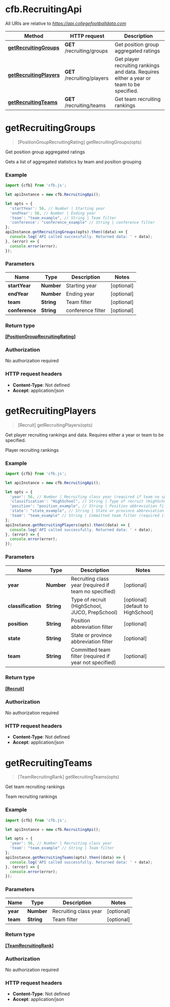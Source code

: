 # cfb.RecruitingApi

All URIs are relative to *https://api.collegefootballdata.com*

Method | HTTP request | Description
------------- | ------------- | -------------
[**getRecruitingGroups**](RecruitingApi.md#getRecruitingGroups) | **GET** /recruiting/groups | Get position group aggregated ratings
[**getRecruitingPlayers**](RecruitingApi.md#getRecruitingPlayers) | **GET** /recruiting/players | Get player recruiting rankings and data. Requires either a year or team to be specified.
[**getRecruitingTeams**](RecruitingApi.md#getRecruitingTeams) | **GET** /recruiting/teams | Get team recruiting rankings


<a name="getRecruitingGroups"></a>
# **getRecruitingGroups**
> [PositionGroupRecruitingRating] getRecruitingGroups(opts)

Get position group aggregated ratings

Gets a list of aggregated statistics by team and position grouping

### Example
```javascript
import {cfb} from 'cfb.js';

let apiInstance = new cfb.RecruitingApi();

let opts = { 
  'startYear': 56, // Number | Starting year
  'endYear': 56, // Number | Ending year
  'team': "team_example", // String | Team filter
  'conference': "conference_example" // String | conference filter
};
apiInstance.getRecruitingGroups(opts).then((data) => {
  console.log('API called successfully. Returned data: ' + data);
}, (error) => {
  console.error(error);
});

```

### Parameters

Name | Type | Description  | Notes
------------- | ------------- | ------------- | -------------
 **startYear** | **Number**| Starting year | [optional] 
 **endYear** | **Number**| Ending year | [optional] 
 **team** | **String**| Team filter | [optional] 
 **conference** | **String**| conference filter | [optional] 

### Return type

[**[PositionGroupRecruitingRating]**](PositionGroupRecruitingRating.md)

### Authorization

No authorization required

### HTTP request headers

 - **Content-Type**: Not defined
 - **Accept**: application/json

<a name="getRecruitingPlayers"></a>
# **getRecruitingPlayers**
> [Recruit] getRecruitingPlayers(opts)

Get player recruiting rankings and data. Requires either a year or team to be specified.

Player recruiting rankings

### Example
```javascript
import {cfb} from 'cfb.js';

let apiInstance = new cfb.RecruitingApi();

let opts = { 
  'year': 56, // Number | Recruiting class year (required if team no specified)
  'classification': "HighSchool", // String | Type of recruit (HighSchool, JUCO, PrepSchool)
  'position': "position_example", // String | Position abbreviation filter
  'state': "state_example", // String | State or province abbreviation filter
  'team': "team_example" // String | Committed team filter (required if year not specified)
};
apiInstance.getRecruitingPlayers(opts).then((data) => {
  console.log('API called successfully. Returned data: ' + data);
}, (error) => {
  console.error(error);
});

```

### Parameters

Name | Type | Description  | Notes
------------- | ------------- | ------------- | -------------
 **year** | **Number**| Recruiting class year (required if team no specified) | [optional] 
 **classification** | **String**| Type of recruit (HighSchool, JUCO, PrepSchool) | [optional] [default to HighSchool]
 **position** | **String**| Position abbreviation filter | [optional] 
 **state** | **String**| State or province abbreviation filter | [optional] 
 **team** | **String**| Committed team filter (required if year not specified) | [optional] 

### Return type

[**[Recruit]**](Recruit.md)

### Authorization

No authorization required

### HTTP request headers

 - **Content-Type**: Not defined
 - **Accept**: application/json

<a name="getRecruitingTeams"></a>
# **getRecruitingTeams**
> [TeamRecruitingRank] getRecruitingTeams(opts)

Get team recruiting rankings

Team recruiting rankings

### Example
```javascript
import {cfb} from 'cfb.js';

let apiInstance = new cfb.RecruitingApi();

let opts = { 
  'year': 56, // Number | Recruiting class year
  'team': "team_example" // String | Team filter
};
apiInstance.getRecruitingTeams(opts).then((data) => {
  console.log('API called successfully. Returned data: ' + data);
}, (error) => {
  console.error(error);
});

```

### Parameters

Name | Type | Description  | Notes
------------- | ------------- | ------------- | -------------
 **year** | **Number**| Recruiting class year | [optional] 
 **team** | **String**| Team filter | [optional] 

### Return type

[**[TeamRecruitingRank]**](TeamRecruitingRank.md)

### Authorization

No authorization required

### HTTP request headers

 - **Content-Type**: Not defined
 - **Accept**: application/json

